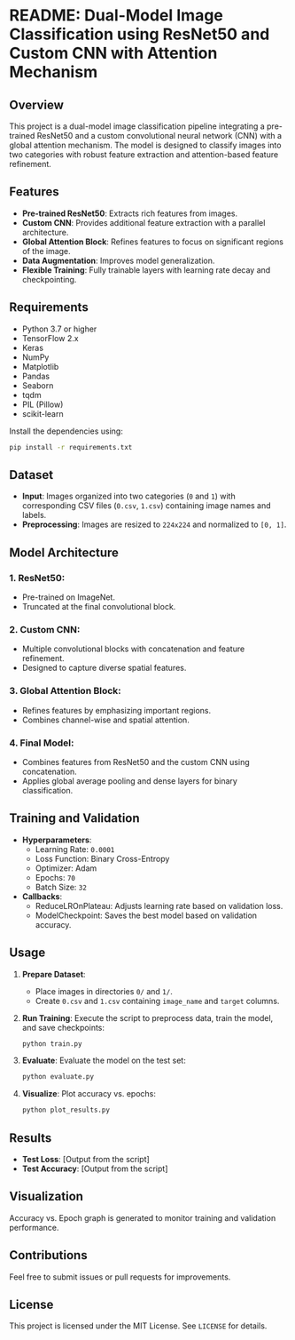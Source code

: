 # README: Dual-Model Image Classification using ResNet50 and Custom CNN with Attention Mechanism

## Overview
This project is a dual-model image classification pipeline integrating a pre-trained ResNet50 and a custom convolutional neural network (CNN) with a global attention mechanism. The model is designed to classify images into two categories with robust feature extraction and attention-based feature refinement.

## Features
- **Pre-trained ResNet50**: Extracts rich features from images.
- **Custom CNN**: Provides additional feature extraction with a parallel architecture.
- **Global Attention Block**: Refines features to focus on significant regions of the image.
- **Data Augmentation**: Improves model generalization.
- **Flexible Training**: Fully trainable layers with learning rate decay and checkpointing.

## Requirements
- Python 3.7 or higher
- TensorFlow 2.x
- Keras
- NumPy
- Matplotlib
- Pandas
- Seaborn
- tqdm
- PIL (Pillow)
- scikit-learn

Install the dependencies using:
```bash
pip install -r requirements.txt
```

## Dataset
- **Input**: Images organized into two categories (`0` and `1`) with corresponding CSV files (`0.csv`, `1.csv`) containing image names and labels.
- **Preprocessing**: Images are resized to `224x224` and normalized to `[0, 1]`.

## Model Architecture
### 1. **ResNet50**:
- Pre-trained on ImageNet.
- Truncated at the final convolutional block.

### 2. **Custom CNN**:
- Multiple convolutional blocks with concatenation and feature refinement.
- Designed to capture diverse spatial features.

### 3. **Global Attention Block**:
- Refines features by emphasizing important regions.
- Combines channel-wise and spatial attention.

### 4. **Final Model**:
- Combines features from ResNet50 and the custom CNN using concatenation.
- Applies global average pooling and dense layers for binary classification.

## Training and Validation
- **Hyperparameters**:
  - Learning Rate: `0.0001`
  - Loss Function: Binary Cross-Entropy
  - Optimizer: Adam
  - Epochs: `70`
  - Batch Size: `32`
- **Callbacks**:
  - ReduceLROnPlateau: Adjusts learning rate based on validation loss.
  - ModelCheckpoint: Saves the best model based on validation accuracy.

## Usage
1. **Prepare Dataset**:
   - Place images in directories `0/` and `1/`.
   - Create `0.csv` and `1.csv` containing `image_name` and `target` columns.

2. **Run Training**:
   Execute the script to preprocess data, train the model, and save checkpoints:
   ```bash
   python train.py
   ```

3. **Evaluate**:
   Evaluate the model on the test set:
   ```bash
   python evaluate.py
   ```

4. **Visualize**:
   Plot accuracy vs. epochs:
   ```bash
   python plot_results.py
   ```

## Results
- **Test Loss**: [Output from the script]
- **Test Accuracy**: [Output from the script]

## Visualization
Accuracy vs. Epoch graph is generated to monitor training and validation performance.

## Contributions
Feel free to submit issues or pull requests for improvements.

## License
This project is licensed under the MIT License. See `LICENSE` for details.
